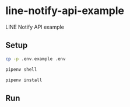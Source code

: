 # line-notify-api-example
LINE Notify API example

## Setup

```bash
cp -p .env.example .env
```

```bash
pipenv shell
```

```bash
pipenv install
```

## Run

```bash
```

```bash
```
